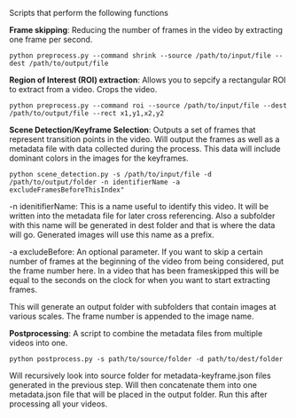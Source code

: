 Scripts that perform the following functions

__Frame skipping__: Reducing the number of frames in the video by extracting one frame per second.
```
python preprocess.py --command shrink --source /path/to/input/file --dest /path/to/output/file
```


__Region of Interest (ROI) extraction__: Allows you to sepcify a rectangular ROI to extract from a video. Crops the video.
```
python preprocess.py --command roi --source /path/to/input/file --dest /path/to/output/file --rect x1,y1,x2,y2
```


__Scene Detection/Keyframe Selection__: Outputs a set of frames that represent transition points in the video. Will output the frames as well as a metadata file with data collected during the process. This data will include dominant colors in the images for the keyframes.

```
python scene_detection.py -s /path/to/input/file -d /path/to/output/folder -n identifierName -a excludeFramesBeforeThisIndex"
```
-n idenitifierName: This is a name useful to identify this video. It will be written into the metadata file for later cross referencing. Also a subfolder with this name will be generated in dest folder and that is where the data will go. Generated images will use this name as a prefix.

-a excludeBefore: An optional parameter. If you want to skip a certain number of frames at the beginning of the video from being considered, put the frame number here. In a video that has been frameskipped this will be equal to the seconds on the clock for when you want to start extracting frames.

This will generate an output folder with subfolders that contain images at various scales. The frame number is appended to the image name.



__Postprocessing__: A script to combine the metadata files from multiple videos into one.
```
python postprocess.py -s path/to/source/folder -d path/to/dest/folder
```

Will recursively look into source folder for metadata-keyframe.json files generated in the previous step. Will then concatenate them into one metadata.json file that will be placed in the output folder. Run this after processing all your videos.

